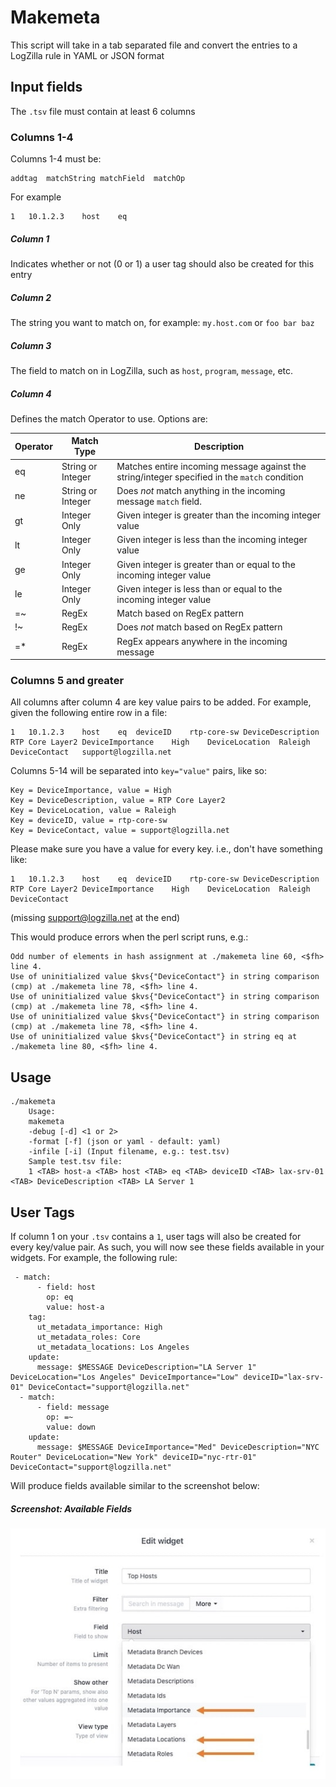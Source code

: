 # Makemeta

This script will take in a tab separated file and convert the entries to a LogZilla rule in YAML or JSON format

## Input fields

The `.tsv` file must contain at least 6 columns

### Columns 1-4
Columns 1-4 must be:
	
```
addtag	matchString	matchField	matchOp
```
For example

```
1	10.1.2.3	host	eq
```

##### Column 1
Indicates whether or not (0 or 1) a user tag should also be created for this entry

##### Column 2
The string you want to match on, for example: `my.host.com` or `foo bar baz`

##### Column 3
The field to match on in LogZilla, such as `host`, `program`, `message`, etc.

##### Column 4

Defines the match Operator to use. Options are:


| Operator | Match Type        | Description                                                                                   |
|----------|-------------------|-----------------------------------------------------------------------------------------------|
| eq       | String or Integer | Matches entire incoming message against the string/integer specified in the `match` condition |
| ne       | String or Integer | Does *not* match anything in the incoming message `match` field.                              |
| gt       | Integer Only      | Given integer is greater than the incoming integer value                                      |
| lt       | Integer Only      | Given integer is less than the incoming integer value                                         |
| ge       | Integer Only      | Given integer is greater than or equal to the incoming integer value                          |
| le       | Integer Only      | Given integer is less than or equal to the incoming integer value                             |
| =~       | RegEx             | Match based on RegEx pattern                                                                  |
| !~       | RegEx             | Does *not* match based on RegEx pattern                                                       |
| =*       | RegEx             | RegEx appears anywhere in the incoming message                                                |


### Columns 5 and greater
All columns after column 4 are key value pairs to be added.
For example, given the following entire row in a file:

```
1	10.1.2.3	host	eq	deviceID	rtp-core-sw	DeviceDescription	RTP Core Layer2	DeviceImportance	High	DeviceLocation	Raleigh	DeviceContact	support@logzilla.net
```
Columns 5-14 will be separated into `key="value"` pairs, like so:

```
Key = DeviceImportance, value = High
Key = DeviceDescription, value = RTP Core Layer2
Key = DeviceLocation, value = Raleigh
Key = deviceID, value = rtp-core-sw
Key = DeviceContact, value = support@logzilla.net
```
Please make sure you have a value for every key. i.e., don't have something like:

```
1	10.1.2.3	host	eq	deviceID	rtp-core-sw	DeviceDescription	RTP Core Layer2	DeviceImportance	High	DeviceLocation	Raleigh	DeviceContact	
```
(missing support@logzilla.net at the end)

This would produce errors when the perl script runs, e.g.:

```
Odd number of elements in hash assignment at ./makemeta line 60, <$fh> line 4.
Use of uninitialized value $kvs{"DeviceContact"} in string comparison (cmp) at ./makemeta line 78, <$fh> line 4.
Use of uninitialized value $kvs{"DeviceContact"} in string comparison (cmp) at ./makemeta line 78, <$fh> line 4.
Use of uninitialized value $kvs{"DeviceContact"} in string comparison (cmp) at ./makemeta line 78, <$fh> line 4.
Use of uninitialized value $kvs{"DeviceContact"} in string eq at ./makemeta line 80, <$fh> line 4.
```


## Usage

```
./makemeta
    Usage:
    makemeta
    -debug [-d] <1 or 2>
    -format [-f] (json or yaml - default: yaml)
    -infile [-i] (Input filename, e.g.: test.tsv)
    Sample test.tsv file:
    1 <TAB> host-a <TAB> host <TAB> eq <TAB> deviceID <TAB> lax-srv-01 <TAB> DeviceDescription <TAB> LA Server 1
```

## User Tags
If column 1 on your `.tsv` contains a `1`, user tags will also be created for every key/value pair. As such, you will now see these fields available in your widgets. For example, the following rule:

```
 - match:
      - field: host
        op: eq
        value: host-a
    tag:
      ut_metadata_importance: High
      ut_metadata_roles: Core
      ut_metadata_locations: Los Angeles
    update:
      message: $MESSAGE DeviceDescription="LA Server 1" DeviceLocation="Los Angeles" DeviceImportance="Low" deviceID="lax-srv-01" DeviceContact="support@logzilla.net"
  - match:
      - field: message
        op: =~
        value: down
    update:
      message: $MESSAGE DeviceImportance="Med" DeviceDescription="NYC Router" DeviceLocation="New York" deviceID="nyc-rtr-01" DeviceContact="support@logzilla.net"
```


Will produce fields available similar to the screenshot below:
##### Screenshot: Available Fields

!["usertags_fields"](images/user-tag-fields.jpg)

